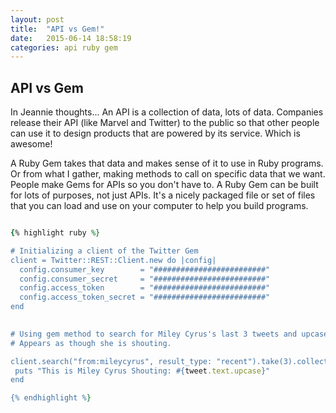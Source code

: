 ```yaml
---
layout: post
title:  "API vs Gem!"
date:   2015-06-14 18:58:19
categories: api ruby gem
---
```

## API vs Gem

In Jeannie thoughts... An API is a collection of data, lots of data. Companies release their API (like Marvel and Twitter) to the public so that other people can use it to design products that are powered by its service. Which is awesome!

A Ruby Gem takes that data and makes sense of it to use in Ruby programs. Or from what I  gather, making methods to call on specific data that we want. People make Gems for APIs so you don't have to. A Ruby Gem can be built for lots of purposes, not just APIs. It's a nicely packaged file or set of files that you can load and use on your computer to help you build programs. 

``` ruby

{% highlight ruby %}

# Initializing a client of the Twitter Gem
client = Twitter::REST::Client.new do |config|
  config.consumer_key        = "#########################"
  config.consumer_secret     = "#########################"
  config.access_token        = "#########################"
  config.access_token_secret = "#########################"
end
 

# Using gem method to search for Miley Cyrus's last 3 tweets and upcase them.
# Appears as though she is shouting.

client.search("from:mileycyrus", result_type: "recent").take(3).collect do |tweet|
 puts "This is Miley Cyrus Shouting: #{tweet.text.upcase}"
end

{% endhighlight %}